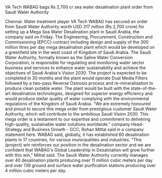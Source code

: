 VA Tech WABAG bags Rs 2,700 cr sea water desalination plant order from Saudi Water Authority

Chennai: Water treatment player VA Tech WABAG has secured an order from Saudi Water Authority worth USD 317 million (Rs 2,700 crore) for setting up a Mega Sea Water Desalination plant in Saudi Arabia, the company said on Friday. The Engineering, Procurement, Construction and Commissioning (EPCC) contract including design and supply of the 300 million litres per day mega desalination plant which would be developed on a greenfield site in the west coast of Kingdom of Saudi Arabia. The Saudi Water Authority, formally known as the Saline Water Conversion Corporation, is responsible for regulating and monitoring water sector business and services to enhance water sustainability and achieve the objectives of Saudi Arabia's Vision 2030. The project is expected to be completed in 30 months and the plant would operate Dual Media Filters followed by a two-pass Reverse Osmosis process and re-mineralisation to produce clean potable water. The plant would be built with the state-of-the-art desalination technologies, designed for superior energy efficiency and would produce stellar quality of water complying with the environmental regulations of the Kingdom of Saudi Arabia. "We are extremely honoured and proud to secure this mega order from prestigious customer Saudi Water Authority, which will contribute to the ambitious Saudi Vision 2030. This mega order is a testament to our expertise and commitment to delivering high-quality, sustainable water solutions worldwide." company Head-Strategy and Business Growth - GCC, Rohan Mittal said in a company statement here. WABAG said, globally, it has established 60 desalination plants in 17 countries, for various municipalities and industries. "This (project) win reinforces our position in the desalination sector and we are confident that WABAG's Global Leadership in Desalination will grow further with this win," Mittal said. The Saudi Water Authority currently manages over 40 desalination plants producing over 11 million cubic meters per day and over 139 ground and surface water purification stations producing over 4 million cubic meters per day.